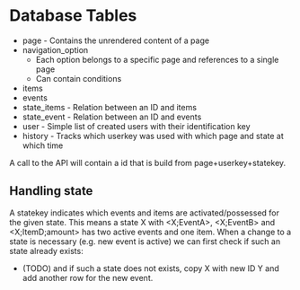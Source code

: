 # Database Tables

* page - Contains the unrendered content of a page
* navigation_option
  * Each option belongs to a specific page and references to a single page
  * Can contain conditions
* items
* events
* state_items - Relation between an ID and items
* state_event - Relation between an ID and events
* user - Simple list of created users with their identification key
* history - Tracks which userkey was used with which page and state at which time

A call to the API will contain a id that is build from page+userkey+statekey.

## Handling state

A statekey indicates which events and items are activated/possessed for the given state.
This means a state X with <X;EventA>, <X;EventB> and <X;ItemD;amount> has two active events and one item.
When a change to a state is necessary (e.g. new event is active) we can first check if such
an state already exists:
* (TODO)
and if such  a state does not exists, copy X with new ID Y and add another row for the new event.